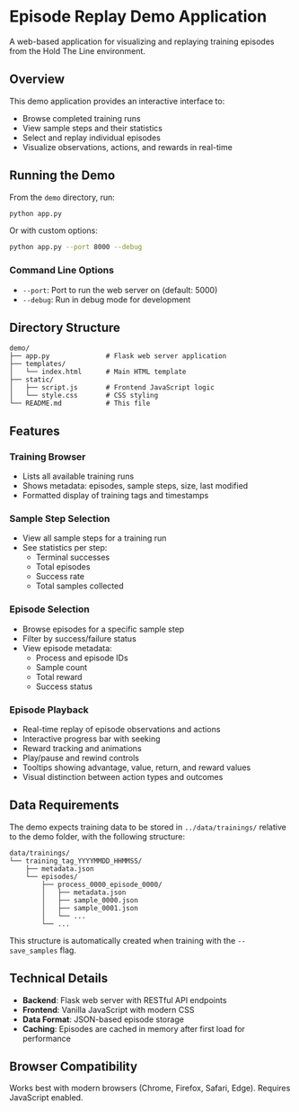 # Episode Replay Demo Application

A web-based application for visualizing and replaying training episodes from the Hold The Line environment.

## Overview

This demo application provides an interactive interface to:
- Browse completed training runs
- View sample steps and their statistics
- Select and replay individual episodes
- Visualize observations, actions, and rewards in real-time

## Running the Demo

From the `demo` directory, run:

```bash
python app.py
```

Or with custom options:

```bash
python app.py --port 8000 --debug
```

### Command Line Options

- `--port`: Port to run the web server on (default: 5000)
- `--debug`: Run in debug mode for development

## Directory Structure

```
demo/
├── app.py              # Flask web server application
├── templates/
│   └── index.html      # Main HTML template
├── static/
│   ├── script.js       # Frontend JavaScript logic
│   └── style.css       # CSS styling
└── README.md           # This file
```

## Features

### Training Browser
- Lists all available training runs
- Shows metadata: episodes, sample steps, size, last modified
- Formatted display of training tags and timestamps

### Sample Step Selection
- View all sample steps for a training run
- See statistics per step:
  - Terminal successes
  - Total episodes
  - Success rate
  - Total samples collected

### Episode Selection
- Browse episodes for a specific sample step
- Filter by success/failure status
- View episode metadata:
  - Process and episode IDs
  - Sample count
  - Total reward
  - Success status

### Episode Playback
- Real-time replay of episode observations and actions
- Interactive progress bar with seeking
- Reward tracking and animations
- Play/pause and rewind controls
- Tooltips showing advantage, value, return, and reward values
- Visual distinction between action types and outcomes

## Data Requirements

The demo expects training data to be stored in `../data/trainings/` relative to the demo folder, with the following structure:

```
data/trainings/
└── training_tag_YYYYMMDD_HHMMSS/
    ├── metadata.json
    └── episodes/
        ├── process_0000_episode_0000/
        │   ├── metadata.json
        │   ├── sample_0000.json
        │   ├── sample_0001.json
        │   └── ...
        └── ...
```

This structure is automatically created when training with the `--save_samples` flag.

## Technical Details

- **Backend**: Flask web server with RESTful API endpoints
- **Frontend**: Vanilla JavaScript with modern CSS
- **Data Format**: JSON-based episode storage
- **Caching**: Episodes are cached in memory after first load for performance

## Browser Compatibility

Works best with modern browsers (Chrome, Firefox, Safari, Edge). Requires JavaScript enabled.
